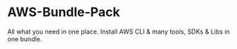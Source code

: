 # AWS-Bundle-Pack
All what you need in one place. Install AWS CLI &amp; many tools, SDKs &amp; Libs in one bundle.
